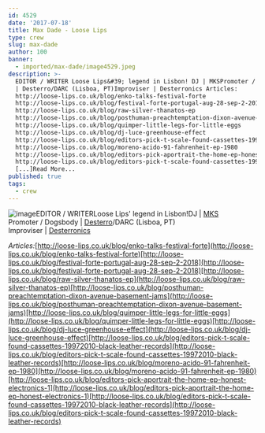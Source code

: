 ```yaml
---
id: 4529
date: '2017-07-18'
title: Max Dade - Loose Lips
type: crew
slug: max-dade
author: 100
banner:
  - imported/max-dade/image4529.jpeg
description: >-
  EDITOR / WRITER Loose Lips&#39; legend in Lisbon! DJ | MKSPromoter / Dogsbody
  | Desterro/DARC (Lisboa, PT)Improviser | Desterronics Articles:
  http://loose-lips.co.uk/blog/enko-talks-festival-forte
  http://loose-lips.co.uk/blog/festival-forte-portugal-aug-28-sep-2-2018
  http://loose-lips.co.uk/blog/raw-silver-thanatos-ep
  http://loose-lips.co.uk/blog/posthuman-preachtemptation-dixon-avenue-basement-jams
  http://loose-lips.co.uk/blog/quimper-little-legs-for-little-eggs
  http://loose-lips.co.uk/blog/dj-luce-greenhouse-effect
  http://loose-lips.co.uk/blog/editors-pick-t-scale-found-cassettes-19972010-black-leather-records
  http://loose-lips.co.uk/blog/moreno-acido-91-fahrenheit-ep-1980
  http://loose-lips.co.uk/blog/editors-pick-aportrait-the-home-ep-honest-electronics-1
  http://loose-lips.co.uk/blog/editors-pick-t-scale-found-cassettes-19972010-black-leather-records
  [...]Read More...
published: true
tags:
  - crew
---
```

![image](../imported/max-dade/image4529.jpeg)EDITOR / WRITERLoose Lips' legend in Lisbon!DJ | [MKS  
](https://www.mixcloud.com/mxdade/)Promoter / Dogsbody | [Desterro](https://www.facebook.com/desterrolx/?ref=br_rs)/DARC (Lisboa, PT)  
Improviser | [Desterronics](https://www.facebook.com/desterronics/?ref=br_rs)

_Articles:_[http://loose-lips.co.uk/blog/enko-talks-festival-forte](http://loose-lips.co.uk/blog/enko-talks-festival-forte)[http://loose-lips.co.uk/blog/festival-forte-portugal-aug-28-sep-2-2018](http://loose-lips.co.uk/blog/festival-forte-portugal-aug-28-sep-2-2018)[http://loose-lips.co.uk/blog/raw-silver-thanatos-ep](http://loose-lips.co.uk/blog/raw-silver-thanatos-ep)[http://loose-lips.co.uk/blog/posthuman-preachtemptation-dixon-avenue-basement-jams](http://loose-lips.co.uk/blog/posthuman-preachtemptation-dixon-avenue-basement-jams)[http://loose-lips.co.uk/blog/quimper-little-legs-for-little-eggs](http://loose-lips.co.uk/blog/quimper-little-legs-for-little-eggs)[http://loose-lips.co.uk/blog/dj-luce-greenhouse-effect](http://loose-lips.co.uk/blog/dj-luce-greenhouse-effect)[http://loose-lips.co.uk/blog/editors-pick-t-scale-found-cassettes-19972010-black-leather-records](http://loose-lips.co.uk/blog/editors-pick-t-scale-found-cassettes-19972010-black-leather-records)[http://loose-lips.co.uk/blog/moreno-acido-91-fahrenheit-ep-1980](http://loose-lips.co.uk/blog/moreno-acido-91-fahrenheit-ep-1980)[http://loose-lips.co.uk/blog/editors-pick-aportrait-the-home-ep-honest-electronics-1](http://loose-lips.co.uk/blog/editors-pick-aportrait-the-home-ep-honest-electronics-1)[http://loose-lips.co.uk/blog/editors-pick-t-scale-found-cassettes-19972010-black-leather-records](http://loose-lips.co.uk/blog/editors-pick-t-scale-found-cassettes-19972010-black-leather-records)